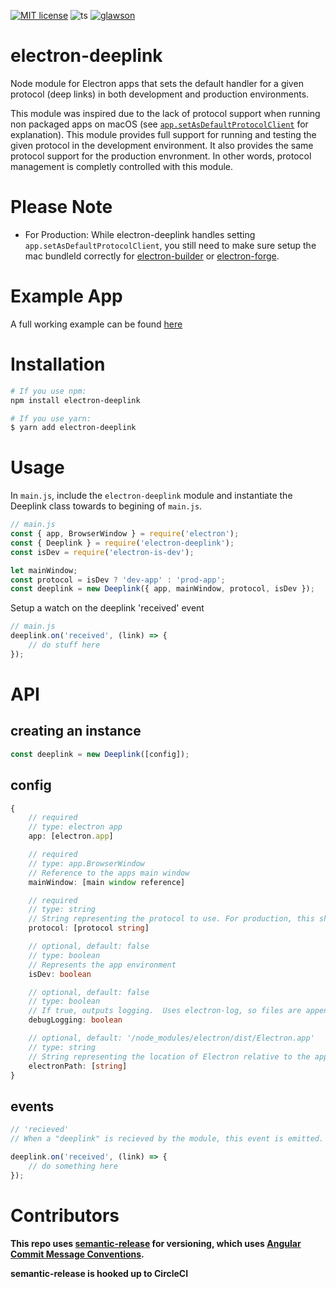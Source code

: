 [![MIT license](https://img.shields.io/badge/License-MIT-blue.svg)](https://lbesson.mit-license.org/)
![ts](https://badgen.net/badge/-/TypeScript?icon=typescript&label&labelColor=blue&color=555555)
[![glawson](https://circleci.com/gh/glawson/electron-deeplink.svg?style=shield)](https://circleci.com/gh/glawson/electron-deeplink)

# electron-deeplink

Node module for Electron apps that sets the default handler for a given protocol (deep links) in both
development and production environments.

This module was inspired due to the lack of protocol support when running non packaged apps on macOS (see [`app.setAsDefaultProtocolClient`](https://www.electronjs.org/docs/api/app#appsetasdefaultprotocolclientprotocol-path-args) for explanation). This module provides full support for running and testing the given protocol in the development environment. It also provides the same protocol support for the production envronment. In other words, protocol management is completly controlled with this module.

# Please Note

-   For Production: While electron-deeplink handles setting `app.setAsDefaultProtocolClient`, you still need to make sure setup the mac bundleId correctly for [electron-builder](https://www.electron.build/configuration/configuration) or [electron-forge](https://www.electronforge.io/configuration).

# Example App

A full working example can be found [here](https://github.com/glawson/electron-deeplink-example)

# Installation

```sh
# If you use npm:
npm install electron-deeplink

# If you use yarn:
$ yarn add electron-deeplink
```

# Usage

In `main.js`, include the `electron-deeplink` module and instantiate the Deeplink class towards to begining of `main.js`.

```js
// main.js
const { app, BrowserWindow } = require('electron');
const { Deeplink } = require('electron-deeplink');
const isDev = require('electron-is-dev');

let mainWindow;
const protocol = isDev ? 'dev-app' : 'prod-app';
const deeplink = new Deeplink({ app, mainWindow, protocol, isDev });
```

Setup a watch on the deeplink 'received' event

```js
// main.js
deeplink.on('received', (link) => {
    // do stuff here
});
```

# API

## creating an instance

```js
const deeplink = new Deeplink([config]);
```

## config

```ts
{
    // required
    // type: electron app
    app: [electron.app]

    // required
    // type: app.BrowserWindow
    // Reference to the apps main window
    mainWindow: [main window reference]

    // required
    // type: string
    // String representing the protocol to use. For production, this should be the same as the bundleId set in the build config.
    protocol: [protocol string]

    // optional, default: false
    // type: boolean
    // Represents the app environment
    isDev: boolean

    // optional, default: false
    // type: boolean
    // If true, outputs logging.  Uses electron-log, so files are appened/created for prod.
    debugLogging: boolean

    // optional, default: '/node_modules/electron/dist/Electron.app'
    // type: string
    // String representing the location of Electron relative to the app root.
    electronPath: [string]
}
```

## events

```js
// 'recieved'
// When a "deeplink" is recieved by the module, this event is emitted.

deeplink.on('received', (link) => {
    // do something here
});
```

# Contributors

**This repo uses [semantic-release](https://semantic-release.gitbook.io/) for versioning, which uses [Angular Commit Message Conventions](https://github.com/angular/angular.js/blob/master/DEVELOPERS.md#-git-commit-guidelines).**

**semantic-release is hooked up to CircleCI**
